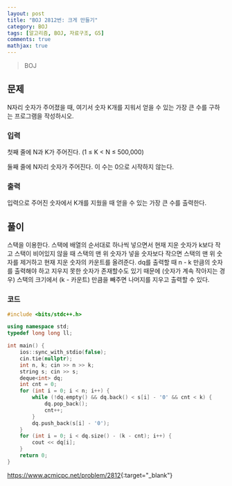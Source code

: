 ```yaml
---
layout: post
title: "BOJ 2812번: 크게 만들기"
category: BOJ
tags: [알고리즘, BOJ, 자료구조, G5]
comments: true
mathjax: true
---
```


> BOJ

## 문제
N자리 숫자가 주어졌을 때, 여기서 숫자 K개를 지워서 얻을 수 있는 가장 큰 수를 구하는 프로그램을 작성하시오.

### 입력
첫째 줄에 N과 K가 주어진다. (1 ≤ K < N ≤ 500,000)

둘째 줄에 N자리 숫자가 주어진다. 이 수는 0으로 시작하지 않는다.

### 출력
입력으로 주어진 숫자에서 K개를 지웠을 때 얻을 수 있는 가장 큰 수를 출력한다.

## 풀이
스택을 이용한다. 스택에 배열의 순서대로 하나씩 넣으면서 현재 지운 숫자가 k보다 작고 스택이 비어있지 않을 때 스택의 맨 위 숫자가 넣을 숫자보다 작으면 스택의 맨 위 숫자를 제거하고 현재 지운 숫자의 카운트를 올려준다. dq를 출력할 때 n - k 만큼의 숫자를 출력해야 하고 지우지 못한 숫자가 존재할수도 있기 때문에 (숫자가 계속 작아지는 경우) 스택의 크기에서 (k - 카운트) 만큼을 빼주면 나머지를 지우고 출력할 수 있다.
### 코드
```c++
#include <bits/stdc++.h>

using namespace std;
typedef long long ll;

int main() {
    ios::sync_with_stdio(false);
    cin.tie(nullptr);
    int n, k; cin >> n >> k;
    string s; cin >> s;
    deque<int> dq;
    int cnt = 0;
    for (int i = 0; i < n; i++) {
        while (!dq.empty() && dq.back() < s[i] - '0' && cnt < k) {
            dq.pop_back();
            cnt++;
        }
        dq.push_back(s[i] - '0');
    }
    for (int i = 0; i < dq.size() - (k - cnt); i++) {
        cout << dq[i];
    }
    return 0;
}

```

<https://www.acmicpc.net/problem/2812>{:target="_blank"}
